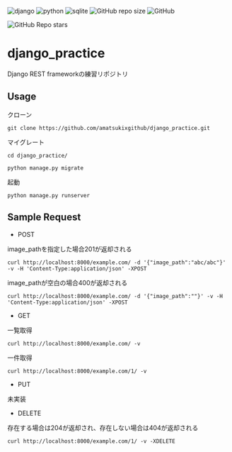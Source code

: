 ![django](https://img.shields.io/badge/-django-2a2d2e.svg?logo=django)
![python](https://img.shields.io/badge/-Python-F9DC3E.svg?logo=python)
![sqlite](https://img.shields.io/badge/-sqlite-informational.svg?&logo=sqlite)
![GitHub repo size](https://img.shields.io/github/repo-size/amatsukixgithub/django_practice)
![GitHub](https://img.shields.io/github/license/amatsukixgithub/django_practice)

![GitHub Repo stars](https://img.shields.io/github/stars/amatsukixgithub/django_practice?style=social)

# django_practice

Django REST frameworkの練習リポジトリ

## Usage

クローン
```
git clone https://github.com/amatsukixgithub/django_practice.git
```

マイグレート
```
cd django_practice/

python manage.py migrate
```

起動
```
python manage.py runserver
```

## Sample Request

* POST

image_pathを指定した場合201が返却される
```
curl http://localhost:8000/example.com/ -d '{"image_path":"abc/abc"}' -v -H 'Content-Type:application/json' -XPOST
```

image_pathが空白の場合400が返却される
```
curl http://localhost:8000/example.com/ -d '{"image_path":""}' -v -H 'Content-Type:application/json' -XPOST
```

* GET

一覧取得
```
curl http://localhost:8000/example.com/ -v
```

一件取得
```
curl http://localhost:8000/example.com/1/ -v
```

* PUT

未実装

* DELETE

存在する場合は204が返却され、存在しない場合は404が返却される
```
curl http://localhost:8000/example.com/1/ -v -XDELETE
```
